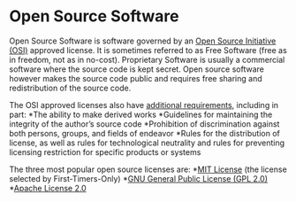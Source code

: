 # Open Source Software

Open Source Software is software governed by an [Open Source Initiative (OSI)](https://opensource.org) approved license. It is sometimes referred to as Free Software (free as in freedom, not as in no-cost). Proprietary Software is usually a commercial software where the source code is kept secret. Open source software however makes the source code public and requires free sharing and redistribution of the source code.

The OSI approved licenses also have [additional requirements](https://opensource.org/osd-annotated), including in part:
*The ability to make derived works
*Guidelines for maintaining the integrity of the author’s source code
*Prohibition of discrimination against both persons, groups, and fields of endeavor
*Rules for the distribution of license, as well as rules for technological neutrality and rules for preventing licensing restriction for specific products or systems 

The three most popular open source licenses are:
*[MIT License](https://opensource.org/licenses/MIT) (the license selected by First-Timers-Only)
*[GNU General Public License (GPL 2.0)](https://opensource.org/licenses/GPL-2.0)
*[Apache License 2.0](https://opensource.org/licenses/Apache-2.0)
